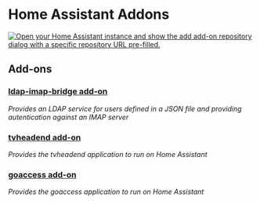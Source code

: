# Home Assistant Addons

[![Open your Home Assistant instance and show the add add-on repository dialog with a specific repository URL pre-filled.](https://my.home-assistant.io/badges/supervisor_add_addon_repository.svg)](https://my.home-assistant.io/redirect/supervisor_add_addon_repository/?repository_url=https%3A%2F%2Fgithub.com%2FH2CK%2Fha-addons)

## Add-ons

### [ldap-imap-bridge add-on](./ldap-imap-bridge)

_Provides an LDAP service for users defined in a JSON file and providing autentication against an IMAP server_

### [tvheadend add-on](./tvheadend)

_Provides the tvheadend application to run on Home Assistant_

### [goaccess add-on](./goaccess)

_Provides the goaccess application to run on Home Assistant_